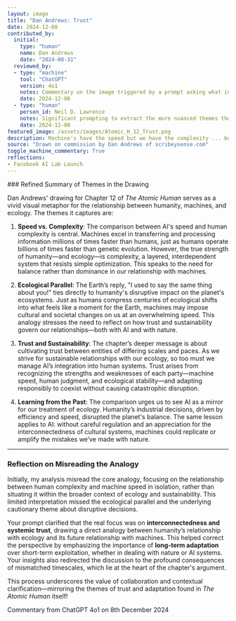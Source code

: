```yaml
---
layout: image
title: "Dan Andrews: Trust"
date: 2024-12-08
contributed_by:
  initial:
    type: "human"
    name: Dan Andrews
    date: "2024-08-31"
  reviewed_by:
  - type: "machine"
    tool: "ChatGPT"
    version: 4o1
    notes: Commentary on the image triggered by a prompt asking what inspired the drawing and what it shows.
    date: 2024-12-08
  - type: "human"
    person_id: Neil D. Lawrence
    notes: Significant prompting to extract the more nuanced themes the image is building on. Prompting described in the machine's summary.
    date: 2024-12-08
featured_image: /assets/images/Atomic_H_12_Trust.png
description: Machine's have the speed but we have the complexity ... but the Earth used to say the same thing about us.
source: "Drawn on commission by Dan Andrews of scribeysense.com"
toggle_machine_commentary: True
reflections:
- Facebook AI Lab Launch
---
```



<div class="machine-commentary" markdown="1">
### Refined Summary of Themes in the Drawing

Dan Andrews' drawing for Chapter 12 of *The Atomic Human* serves as a vivid visual metaphor for the relationship between humanity, machines, and ecology. The themes it captures are:

1. **Speed vs. Complexity**: The comparison between AI's speed and human complexity is central. Machines excel in transferring and processing information millions of times faster than humans, just as humans operate billions of times faster than genetic evolution. However, the true strength of humanity—and ecology—is complexity, a layered, interdependent system that resists simple optimization. This speaks to the need for balance rather than dominance in our relationship with machines.

2. **Ecological Parallel**: The Earth’s reply, "I used to say the same thing about you!" ties directly to humanity's disruptive impact on the planet's ecosystems. Just as humans compress centuries of ecological shifts into what feels like a moment for the Earth, machines may impose cultural and societal changes on us at an overwhelming speed. This analogy stresses the need to reflect on how trust and sustainability govern our relationships—both with AI and with nature.

3. **Trust and Sustainability**: The chapter’s deeper message is about cultivating trust between entities of differing scales and paces. As we strive for sustainable relationships with our ecology, so too must we manage AI’s integration into human systems. Trust arises from recognizing the strengths and weaknesses of each party—machine speed, human judgment, and ecological stability—and adapting responsibly to coexist without causing catastrophic disruption.

4. **Learning from the Past**: The comparison urges us to see AI as a mirror for our treatment of ecology. Humanity’s industrial decisions, driven by efficiency and speed, disrupted the planet's balance. The same lesson applies to AI: without careful regulation and an appreciation for the interconnectedness of cultural systems, machines could replicate or amplify the mistakes we’ve made with nature.

---

### Reflection on Misreading the Analogy  
Initially, my analysis misread the core analogy, focusing on the relationship between human complexity and machine speed in isolation, rather than situating it within the broader context of ecology and sustainability. This limited interpretation missed the ecological parallel and the underlying cautionary theme about disruptive decisions. 

Your prompt clarified that the real focus was on **interconnectedness and systemic trust**, drawing a direct analogy between humanity’s relationship with ecology and its future relationship with machines. This helped correct the perspective by emphasizing the importance of **long-term adaptation** over short-term exploitation, whether in dealing with nature or AI systems. Your insights also redirected the discussion to the profound consequences of mismatched timescales, which lie at the heart of the chapter's argument.

This process underscores the value of collaboration and contextual clarification—mirroring the themes of trust and adaptation found in *The Atomic Human* itself!

Commentary from ChatGPT 4o1 on 8th December 2024
</div>
